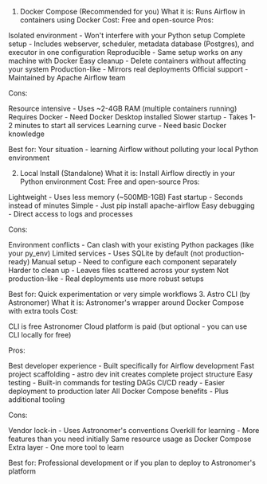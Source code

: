 1. Docker Compose (Recommended for you)
What it is: Runs Airflow in containers using Docker
Cost: Free and open-source
Pros:

Isolated environment - Won't interfere with your Python setup
Complete setup - Includes webserver, scheduler, metadata database (Postgres), and executor in one configuration
Reproducible - Same setup works on any machine with Docker
Easy cleanup - Delete containers without affecting your system
Production-like - Mirrors real deployments
Official support - Maintained by Apache Airflow team

Cons:

Resource intensive - Uses ~2-4GB RAM (multiple containers running)
Requires Docker - Need Docker Desktop installed
Slower startup - Takes 1-2 minutes to start all services
Learning curve - Need basic Docker knowledge

Best for: Your situation - learning Airflow without polluting your local Python environment

2. Local Install (Standalone)
What it is: Install Airflow directly in your Python environment
Cost: Free and open-source
Pros:

Lightweight - Uses less memory (~500MB-1GB)
Fast startup - Seconds instead of minutes
Simple - Just pip install apache-airflow
Easy debugging - Direct access to logs and processes

Cons:

Environment conflicts - Can clash with your existing Python packages (like your py_env)
Limited services - Uses SQLite by default (not production-ready)
Manual setup - Need to configure each component separately
Harder to clean up - Leaves files scattered across your system
Not production-like - Real deployments use more robust setups

Best for: Quick experimentation or very simple workflows
3. Astro CLI (by Astronomer)
What it is: Astronomer's wrapper around Docker Compose with extra tools
Cost:

CLI is free
Astronomer Cloud platform is paid (but optional - you can use CLI locally for free)

Pros:

Best developer experience - Built specifically for Airflow development
Fast project scaffolding - astro dev init creates complete project structure
Easy testing - Built-in commands for testing DAGs
CI/CD ready - Easier deployment to production later
All Docker Compose benefits - Plus additional tooling

Cons:

Vendor lock-in - Uses Astronomer's conventions
Overkill for learning - More features than you need initially
Same resource usage as Docker Compose
Extra layer - One more tool to learn

Best for: Professional development or if you plan to deploy to Astronomer's platform

